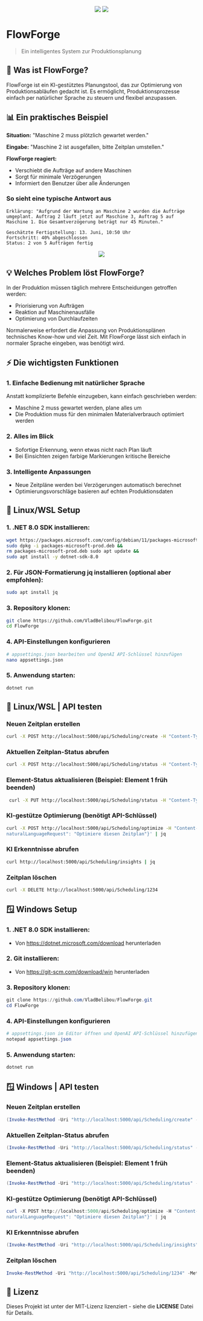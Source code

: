 <p align="center">
  <img src="https://github.com/VladBelibou/FlowForge/blob/main/images/Light%20Mode%20Logo.png#gh-light-mode-only">
  <img src="https://github.com/VladBelibou/FlowForge/blob/main/images/Dark%20Mode%20Logo.png#gh-dark-mode-only">
</p>

# FlowForge

> Ein intelligentes System zur Produktionsplanung

## 🎯 Was ist FlowForge?

FlowForge ist ein KI-gestütztes Planungstool, das zur Optimierung von Produktionsabläufen gedacht ist. Es ermöglicht, Produktionsprozesse einfach per natürlicher Sprache zu steuern und flexibel anzupassen.

## 📊 Ein praktisches Beispiel

**Situation:** "Maschine 2 muss plötzlich gewartet werden."

**Eingabe:** "Maschine 2 ist ausgefallen, bitte Zeitplan umstellen."

**FlowForge reagiert:**
- Verschiebt die Aufträge auf andere Maschinen
- Sorgt für minimale Verzögerungen
- Informiert den Benutzer über alle Änderungen

### So sieht eine typische Antwort aus

```
Erklärung: "Aufgrund der Wartung an Maschine 2 wurden die Aufträge 
umgeplant. Auftrag 2 läuft jetzt auf Maschine 3, Auftrag 5 auf 
Maschine 1. Die Gesamtverzögerung beträgt nur 45 Minuten."

Geschätzte Fertigstellung: 13. Juni, 10:50 Uhr
Fortschritt: 40% abgeschlossen
Status: 2 von 5 Aufträgen fertig
```

<p align="center">
  <img src="https://github.com/VladBelibou/FlowForge/blob/main/demo/FlowForge-Demo.gif">
</p>

## 💡 Welches Problem löst FlowForge?

In der Produktion müssen täglich mehrere Entscheidungen getroffen werden:
- Priorisierung von Aufträgen
- Reaktion auf Maschinenausfälle
- Optimierung von Durchlaufzeiten

Normalerweise erfordert die Anpassung von Produktionsplänen technisches Know-how und viel Zeit.  Mit FlowForge lässt sich einfach in normaler Sprache eingeben, was benötigt wird.

## ⚡ Die wichtigsten Funktionen

### 1. **Einfache Bedienung mit natürlicher Sprache** 
Anstatt komplizierte Befehle einzugeben, kann einfach geschrieben werden:
- Maschine 2 muss gewartet werden, plane alles um
- Die Produktion muss für den minimalen Materialverbrauch optimiert werden

### 2. **Alles im Blick** 
- Sofortige Erkennung, wenn etwas nicht nach Plan läuft
- Bei Einsichten zeigen farbige Markierungen kritische Bereiche

### 3. **Intelligente Anpassungen** 
- Neue Zeitpläne werden bei Verzögerungen automatisch berechnet
- Optimierungsvorschläge basieren auf echten Produktionsdaten

##  🐧 Linux/WSL Setup

### 1. .NET 8.0 SDK installieren:
```bash
wget https://packages.microsoft.com/config/debian/11/packages-microsoft-prod.deb -O packages-microsoft-prod.deb &&
sudo dpkg -i packages-microsoft-prod.deb &&
rm packages-microsoft-prod.deb sudo apt update &&
sudo apt install -y dotnet-sdk-8.0
```

### 2. Für JSON-Formatierung jq installieren (optional aber empfohlen):
```bash
sudo apt install jq
```

### 3. Repository klonen:
```bash
git clone https://github.com/VladBelibou/FlowForge.git
cd FlowForge
```

### 4. API-Einstellungen konfigurieren
```bash
# appsettings.json bearbeiten und OpenAI API-Schlüssel hinzufügen
nano appsettings.json
```

### 5. Anwendung starten:
```bash
dotnet run
```

##  🐧 Linux/WSL | API testen

### Neuen Zeitplan erstellen
```bash
curl -X POST http://localhost:5000/api/Scheduling/create -H "Content-Type: application/json" -d '{"schedulerName": "IhrName"}' | jq
```

### Aktuellen Zeitplan-Status abrufen
```bash
curl -X POST http://localhost:5000/api/Scheduling/status -H "Content-Type: application/json" -d '{}' | jq
```

### Element-Status aktualisieren (Beispiel: Element 1 früh beenden)
```bash
 curl -X PUT http://localhost:5000/api/Scheduling/status -H "Content-Type: application/json" -d '{"scheduleId": 1234, "itemId": 1, "status": 2}' | jq
```

### KI-gestütze Optimierung (benötigt API-Schlüssel)
```bash
curl -X POST http://localhost:5000/api/Scheduling/optimize -H "Content-Type: application/json" -d '{"
naturalLanguageRequest": "Optimiere diesen Zeitplan"}' | jq
```

### KI Erkenntnisse abrufen
```bash
curl http://localhost:5000/api/Scheduling/insights | jq
```

### Zeitplan löschen
```bash
curl -X DELETE http://localhost:5000/api/Scheduling/1234
```

##  🪟 Windows Setup

### 1. .NET 8.0 SDK installieren:
- Von https://dotnet.microsoft.com/download herunterladen

### 2. Git installieren:
- Von https://git-scm.com/download/win herunterladen

### 3. Repository klonen:
```ps1
git clone https://github.com/VladBelibou/FlowForge.git
cd FlowForge
```

### 4. API-Einstellungen konfigurieren
```ps1
# appsettings.json im Editor öffnen und OpenAI API-Schlüssel hinzufügen
notepad appsettings.json
```

### 5. Anwendung starten:
```ps1
dotnet run
```

##  🪟 Windows | API testen

### Neuen Zeitplan erstellen
```ps1
(Invoke-RestMethod -Uri "http://localhost:5000/api/Scheduling/create" -Method Post -ContentType "application/json" -Body '{"schedulerName": "IhrName"}') | ConvertTo-Json
```

### Aktuellen Zeitplan-Status abrufen
```ps1
(Invoke-RestMethod -Uri "http://localhost:5000/api/Scheduling/status" -Method Post -ContentType "application/json" -Body '{}') | ConvertTo-Json
```

### Element-Status aktualisieren (Beispiel: Element 1 früh beenden)
```ps1
(Invoke-RestMethod -Uri "http://localhost:5000/api/Scheduling/status" -Method Put -ContentType "application/json" -Body '{"scheduleId": 1234, "itemId": 1, "status": 2}') | ConvertTo-Json
```

### KI-gestütze Optimierung (benötigt API-Schlüssel)
```ps1
curl -X POST http://localhost:5000/api/Scheduling/optimize -H "Content-Type: application/json" -d '{"
naturalLanguageRequest": "Optimiere diesen Zeitplan"}' | jq
```

### KI Erkenntnisse abrufen
```ps1
(Invoke-RestMethod -Uri "http://localhost:5000/api/Scheduling/insights" -Method Get) | ConvertTo-Json
```

### Zeitplan löschen
```ps1
Invoke-RestMethod -Uri "http://localhost:5000/api/Scheduling/1234" -Method Delete
```

##  📄 Lizenz

Dieses Projekt ist unter der MIT-Lizenz lizenziert - siehe die **LICENSE** Datei für Details.
